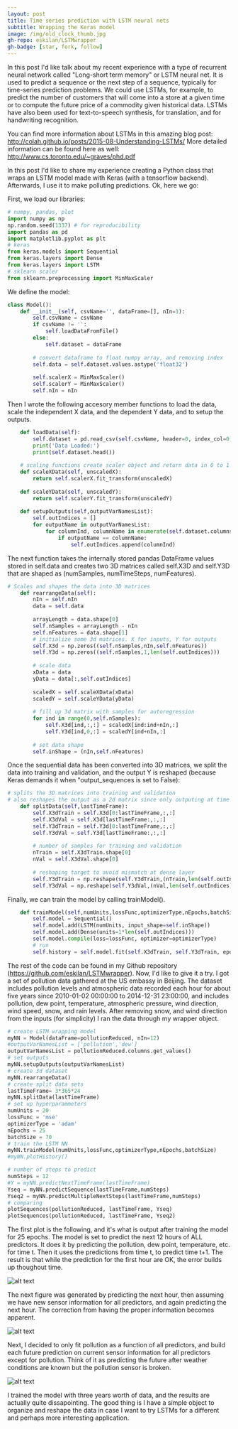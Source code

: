 ```yaml
---
layout: post
title: Time series prediction with LSTM neural nets
subtitle: Wrapping the Keras model
image: /img/old_clock_thumb.jpg
gh-repo: eskilan/LSTMwrapper
gh-badge: [star, fork, follow]
---
```


In this post I'd like talk about my recent experience with a type of recurrent neural network called "Long-short term memory" or LSTM neural net. It is used to predict a sequence or the next step of a sequence, typically for time-series prediction problems. We could use LSTMs, for example, to predict the number of customers that will come into a store at a given time or to compute the future price of a commodity given historical data. LSTMs have also been used for text-to-speech synthesis, for translation, and for handwriting recognition.

You can find more information about LSTMs in this amazing blog post: http://colah.github.io/posts/2015-08-Understanding-LSTMs/
More detailed information can be found here as well: http://www.cs.toronto.edu/~graves/phd.pdf

In this post I'd like to share my experience creating a Python class that wraps an LSTM model made with Keras (with a tensorflow backend). Afterwards, I use it to make polluting predictions. Ok, here we go:

First, we load our libraries:
````python
# numpy, pandas, plot
import numpy as np
np.random.seed(1337) # for reproducibility
import pandas as pd
import matplotlib.pyplot as plt
# keras
from keras.models import Sequential
from keras.layers import Dense
from keras.layers import LSTM
# sklearn scaler
from sklearn.preprocessing import MinMaxScaler
````
We define the model:
````python
class Model():
    def __init__(self, csvName='', dataFrame=[], nIn=1):
        self.csvName = csvName
        if csvName != '':
            self.loadDataFromFile()
        else:
            self.dataset = dataFrame
        
        # convert dataframe to float numpy array, and removing index
        self.data = self.dataset.values.astype('float32')
        
        self.scalerX = MinMaxScaler()
        self.scalerY = MinMaxScaler()
        self.nIn = nIn
````

Then I wrote the following accesory member functions to load the data, scale the independent X data, and the dependent Y data, and to setup the outputs.
````python
    def loadData(self):
        self.dataset = pd.read_csv(self.csvName, header=0, index_col=0)
        print('Data Loaded:')
        print(self.dataset.head())
    
    # scaling functions create scaler object and return data in 0 to 1 range
    def scaleXData(self, unscaledX):
        return self.scalerX.fit_transform(unscaledX)
        
    def scaleYData(self, unscaledY):
        return self.scalerY.fit_transform(unscaledY)
        
    def setupOutputs(self,outputVarNamesList):
        self.outIndices = []
        for outputName in outputVarNamesList:
            for columnInd, columnName in enumerate(self.dataset.columns):
                if outputName == columnName:
                    self.outIndices.append(columnInd)
````

The next function takes the internally stored pandas DataFrame values stored in self.data and creates two 3D matrices called self.X3D and self.Y3D that are shaped as (numSamples, numTimeSteps, numFeatures).

````Python
# Scales and shapes the data into 3D matrices               
    def rearrangeData(self):
        nIn = self.nIn
        data = self.data
        
        arrayLength = data.shape[0]
        self.nSamples = arrayLength - nIn
        self.nFeatures = data.shape[1] 
        # initialize some 3d matrices. X for inputs, Y for outputs
        self.X3d = np.zeros((self.nSamples,nIn,self.nFeatures))
        self.Y3d = np.zeros((self.nSamples,1,len(self.outIndices)))
        
        # scale data
        xData = data
        yData = data[:,self.outIndices]
        
        scaledX = self.scaleXData(xData)
        scaledY = self.scaleYData(yData)
        
        # fill up 3d matrix with samples for autoregression
        for ind in range(0,self.nSamples):
            self.X3d[ind,:,:] = scaledX[ind:ind+nIn,:]
            self.Y3d[ind,0,:] = scaledY[ind+nIn,:]
        
        # set data shape
        self.inShape = (nIn,self.nFeatures)
````
Once the sequential data has been converted into 3D matrices, we split the data into training and validation, and the output Y is reshaped (because Keras demands it when "output_sequences is set to False):
````Python
# splits the 3D matrices into training and validation
# also reshapes the output as a 2d matrix since only outputing at time t
	def splitData(self,lastTimeFrame):
		self.X3dTrain = self.X3d[0:lastTimeFrame,:,:]
		self.X3dVal = self.X3d[lastTimeFrame:,:,:]
		self.Y3dTrain = self.Y3d[0:lastTimeFrame,:,:]
		self.Y3dVal = self.Y3d[lastTimeFrame:,:,:]
		
		# number of samples for training and validation
		nTrain = self.X3dTrain.shape[0]
		nVal = self.X3dVal.shape[0]
		
		# reshaping target to avoid mismatch at dense layer
		self.Y3dTrain = np.reshape(self.Y3dTrain,(nTrain,len(self.outIndices)))
		self.Y3dVal = np.reshape(self.Y3dVal,(nVal,len(self.outIndices)))
````
Finally, we can train the model by calling trainModel(). 
````Python
    def trainModel(self,numUnits,lossFunc,optimizerType,nEpochs,batchSize):
        self.model = Sequential()
        self.model.add(LSTM(numUnits, input_shape=self.inShape))
        self.model.add(Dense(units=1*len(self.outIndices)))
        self.model.compile(loss=lossFunc, optimizer=optimizerType)
        # run
        self.history = self.model.fit(self.X3dTrain, self.Y3dTrain, epochs=nEpochs, batch_size=batchSize, validation_data=(self.X3dVal, self.Y3dVal), verbose=2, shuffle=False)
````
The rest of the code can be found in my Github repository (https://github.com/eskilan/LSTMwrapper). Now, I'd like to give it a try. I got a set of pollution data gathered at the US embassy in Beijing. The dataset includes pollution levels and atmospheric data recorded each hour for about five years since 2010-01-02 00:00:00 to 2014-12-31 23:00:00, and includes pollution, dew point, temperature, atmospheric pressure, wind direction, wind speed, snow, and rain levels. After removing snow, and wind direction from the inputs (for simplicity) I ran the data through my wrapper object.

````Python
# create LSTM wrapping model
myNN = Model(dataFrame=pollutionReduced, nIn=12)
#outputVarNamesList = ['pollution','dew']
outputVarNamesList = pollutionReduced.columns.get_values()
# set outputs
myNN.setupOutputs(outputVarNamesList)
# create 3d dataset
myNN.rearrangeData()
# create split data sets
lastTimeFrame= 3*365*24
myNN.splitData(lastTimeFrame)
# set up hyperparammeters
numUnits = 20
lossFunc = 'mse'
optimizerType = 'adam'
nEpochs = 25
batchSize = 70
# train the LSTM NN
myNN.trainModel(numUnits,lossFunc,optimizerType,nEpochs,batchSize)
#myNN.plotHistory()

# number of steps to predict
numSteps = 12
#Y = myNN.predictNextTimeFrame(lastTimeFrame)
Yseq = myNN.predictSequence(lastTimeFrame,numSteps)
Yseq2 = myNN.predictMultipleNextSteps(lastTimeFrame,numSteps)
# comparing
plotSequences(pollutionReduced, lastTimeFrame, Yseq)
plotSequences(pollutionReduced, lastTimeFrame, Yseq2)
````
The first plot is the following, and it's what is output after training the model for 25 epochs. The model is set to predict the next 12 hours of ALL predictors. It does it by predicting the pollution, dew point, temperature, etc. for time t. Then it uses the predictions from time t, to predict time t+1. The result is that while the prediction for the first hour are OK, the error builds up thoughout time.

![alt text](/img/LSTM_fig1.png "Predicting everything for 12 hours. Not great.")

The next figure was generated by predicting the next hour, then assuming we have new sensor information for all predictors, and again predicting the next hour. The correction from having the proper information becomes apparent.

![alt text](/img/LSTM_fig2.png "Predicting every hour. Not bad.")

Next, I decided to only fit pollution as a function of all predictors, and build each future prediction on current sensor information for all predictors except for pollution. Think of it as predicting the future after weather conditions are known but the pollution sensor is broken.

![alt text](/img/LSTM_fig3.png "Predicting the future with known weather, unkown pollution. Not great.")

I trained the model with three years worth of data, and the results are actually quite dissapointing. The good thing is I have a simple object to organize and reshape the data in case I want to try LSTMs for a different and perhaps more interesting application.
